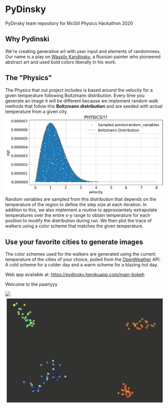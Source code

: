 # PyDinsky
PyDinsky team repository for McGill Physics Hackathon 2020

## Why Pydinski
We're creating generative art with user input and elements of randomness. Our name is a play on [Wassily Kandinsky](https://en.wikipedia.org/wiki/Wassily_Kandinsky), a Russian painter who pioneered abstract art and used bold colors liberally in his work.

## The "Physics"
The Physics that out project includes is based around the velocity for a given temperature following Boltzmann distribution. Every time you generate an image it will be different because we implement random walk methods that follow this **Boltzmann distribution** and are seeded with actual temperature from a given city. 
![alt text](https://github.com/soudk/PyDinsky/blob/main/distribution.png)
Random variables are sampled from this distribution that depends on the temperature of the region to define the step size at each iteration. In addition to this, we also implement a routine to approxiamtely extrapolate temperatures over the entire x-y range to obtain temperature for each position to modify the distribution during run.
We then plot the trace of walkers using a color scheme that matches the given temperature.

## Use your favorite cities to generate images
The color schemes used for the walkers are generated using the current temperature of the cities of your choice, pulled from the [OpenWeather](https://openweathermap.org/) API. A cold scheme for a colder day and a warm scheme for a blazing hot day.

Web app available at: https://pydinsky.herokuapp.com/main-bokeh

Welcome to the paartyyy

![](animation1.gif)![party time](https://github.com/soudk/PyDinsky/blob/main/data/animation1.gif?raw=true)


